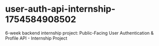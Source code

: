 # user-auth-api-internship-1754584908502
6-week backend internship project: Public-Facing User Authentication &amp; Profile API - Internship Project
